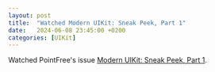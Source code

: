 ```yaml
---
layout: post
title:  "Watched Modern UIKit: Sneak Peek, Part 1"
date:   2024-06-08 23:45:00 +0200
categories: [UIKit]
---
```

Watched PointFree's issue [Modern UIKit: Sneak Peek, Part 1](https://www.pointfree.co/episodes/ep281-modern-uikit-sneak-peek-part-1).
